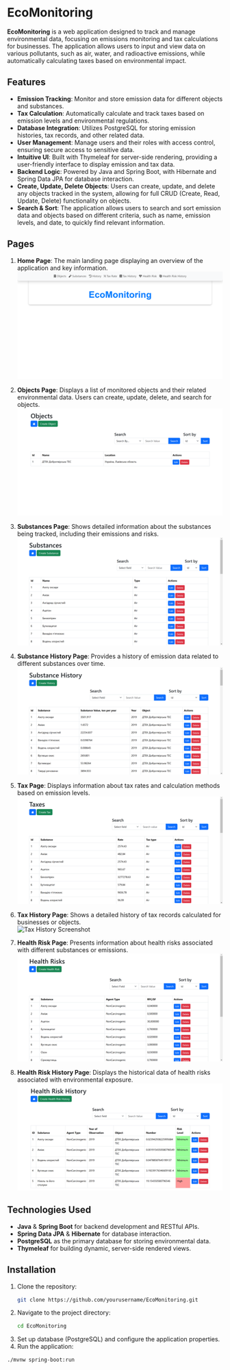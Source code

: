 # EcoMonitoring

**EcoMonitoring** is a web application designed to track and manage environmental data, focusing on emissions monitoring and tax calculations for businesses. The application allows users to input and view data on various pollutants, such as air, water, and radioactive emissions, while automatically calculating taxes based on environmental impact.

## Features

- **Emission Tracking**: Monitor and store emission data for different objects and substances.
- **Tax Calculation**: Automatically calculate and track taxes based on emission levels and environmental regulations.
- **Database Integration**: Utilizes PostgreSQL for storing emission histories, tax records, and other related data.
- **User Management**: Manage users and their roles with access control, ensuring secure access to sensitive data.
- **Intuitive UI**: Built with Thymeleaf for server-side rendering, providing a user-friendly interface to display emission and tax data.
- **Backend Logic**: Powered by Java and Spring Boot, with Hibernate and Spring Data JPA for database interaction.
- **Create, Update, Delete Objects**: Users can create, update, and delete any objects tracked in the system, allowing for full CRUD (Create, Read, Update, Delete) functionality on objects.
- **Search & Sort**: The application allows users to search and sort emission data and objects based on different criteria, such as name, emission levels, and date, to quickly find relevant information.

## Pages

1. **Home Page**: The main landing page displaying an overview of the application and key information.  
   ![Home Page Screenshot](screenshots/MainPageScreen.png)

2. **Objects Page**: Displays a list of monitored objects and their related environmental data. Users can create, update, delete, and search for objects.  
   ![Objects Page Screenshot](screenshots/ObjectsPageScreen.png)

3. **Substances Page**: Shows detailed information about the substances being tracked, including their emissions and risks.  
   ![Substances Page Screenshot](screenshots/SubstancesPageScreen.png)

4. **Substance History Page**: Provides a history of emission data related to different substances over time.  
   ![Substance History Screenshot](screenshots/SubstanceHistoryPageScreen.png)

5. **Tax Page**: Displays information about tax rates and calculation methods based on emission levels.  
   ![Tax Page Screenshot](screenshots/TaxesPageScreen.png)

6. **Tax History Page**: Shows a detailed history of tax records calculated for businesses or objects.  
   ![Tax History Screenshot](screenshots/TaxHistoryPageScreen.png)

7. **Health Risk Page**: Presents information about health risks associated with different substances or emissions.  
   ![Health Risk Screenshot](screenshots/HealthRisksPageScreen.png)

8. **Health Risk History Page**: Displays the historical data of health risks associated with environmental exposure.  
   ![Health Risk History Screenshot](screenshots/HealthRiskHistoryPageScreen.png)

## Technologies Used

- **Java** & **Spring Boot** for backend development and RESTful APIs.
- **Spring Data JPA** & **Hibernate** for database interaction.
- **PostgreSQL** as the primary database for storing environmental data.
- **Thymeleaf** for building dynamic, server-side rendered views.

## Installation

1. Clone the repository:
   ```bash
   git clone https://github.com/yourusername/EcoMonitoring.git
2. Navigate to the project directory:
   ```bash
   cd EcoMonitoring
3. Set up database (PostgreSQL) and configure the application properties.
4. Run the application:
  ```bash
  ./mvnw spring-boot:run
